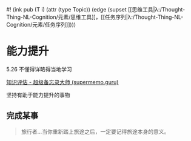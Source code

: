 #! (ink pub (T i) (attr (type Topic)) (edge (supset [[思维工具|λ:/Thought-Thing-NL-Cognition/元素/思维工具]]，[[任务序列|λ:/Thought-Thing-NL-Cognition/元素/任务序列]])))

# 能力提升

5.26 不懂得详略得当地学习

[知识评估 - 超级备忘录大师 (supermemo.guru)](https://supermemo.guru/wiki/Knowledge_valuation)

坚持有助于能力提升的事物

## 完成某事

> 旅行者...当你重新踏上旅途之后，一定要记得旅途本身的意义。
